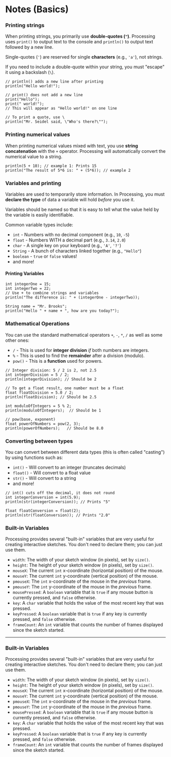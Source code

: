 # Notes (Basics)

### Printing strings

When printing strings, you primarily use **double-quotes (`"`)**. Processing uses `print()` to output text to the console and `println()` to output text followed by a new line.

Single-quotes (`'`) are reserved for single **characters** (e.g., `'a'`), not strings.

If you need to include a double-quote within your string, you must "escape" it using a backslash (`\`).

```processing
// println() adds a new line after printing
println("Hello world!");

// print() does not add a new line
print("Hello");
print(" world!");
// This will appear as "Hello world!" on one line

// To print a quote, use \
println("Mr. Seidel said, \"Who's there?\"");
```

### Printing numerical values

When printing numerical values mixed with text, you use **string concatenation** with the `+` operator. Processing will automatically convert the numerical value to a string.

```processing
println(5 + 10); // example 1: Prints 15
println("The result of 5*6 is: " + (5*6)); // example 2
```

### Variables and printing

Variables are used to temporarily store information. In Processing, you must **declare the type** of data a variable will hold *before* you use it.

Variables should be named so that it is easy to tell what the value held by the variable is easily identifiable.

Common variable types include:

  * `int` - Numbers with no decimal component (e.g., `10`, `-5`)
  * `float` - Numbers WITH a decimal part (e.g., `3.14`, `2.0`)
  * `char` - A single key on your keyboard (e.g., `'A'`, `'?'`)
  * `String` - A bunch of characters linked together (e.g., `"Hello"`)
  * `boolean` - `true` or `false` values\!
  * and more\!

#### Printing Variables

```processing
int integerOne = 15;
int integerTwo = 22;
// Use + to combine strings and variables
println("The difference is: " + (integerOne - integerTwo));

String name = "Mr. Brooks";
println("Hello " + name + ", how are you today?");
```

### Mathematical Operations

You can use the standard mathematical operators `+`, `-`, `*`, `/` as well as some other ones:

  * `/` - This is used for **integer division** *if* both numbers are integers.
  * `%` - This is used to find the **remainder** after a division (modulo).
  * `pow()` - This is a **function** used for powers.

<!-- end list -->

```processing
// Integer division: 5 / 2 is 2, not 2.5
int integerDivision = 5 / 2;
println(integerDivision); // Should be 2

// To get a float result, one number must be a float
float floatDivision = 5.0 / 2;
println(floatDivision); // Should be 2.5

int moduloOfIntegers = 5 % 2;
println(moduloOfIntegers);  // Should be 1

// pow(base, exponent)
float powerOfNumbers = pow(2, 3);
println(powerOfNumbers);   // Should be 8.0
```

### Converting between types

You can convert between different data types (this is often called "casting") by using functions such as:

  * `int()` - Will convert to an integer (truncates decimals)
  * `float()` - Will convert to a float value
  * `str()` - Will convert to a string
  * and more\!

<!-- end list -->

```processing
// int() cuts off the decimal, it does not round
int integerConversion = int(5.9);
println(str(integerConversion)); // Prints "5"

float floatConversion = float(2);
println(str(floatConversion)); // Prints "2.0"
```

### Built-in Variables

Processing provides several "built-in" variables that are very useful for creating interactive sketches. You don't need to declare them; you can just use them.

* `width`: The width of your sketch window (in pixels), set by `size()`.
* `height`: The height of your sketch window (in pixels), set by `size()`.
* `mouseX`: The current `int` x-coordinate (horizontal position) of the mouse.
* `mouseY`: The current `int` y-coordinate (vertical position) of the mouse.
* `pmouseX`: The `int` x-coordinate of the mouse in the *previous* frame.
* `pmouseY`: The `int` y-coordinate of the mouse in the *previous* frame.
* `mousePressed`: A `boolean` variable that is `true` if any mouse button is currently pressed, and `false` otherwise.
* `key`: A `char` variable that holds the value of the most recent key that was pressed.
* `keyPressed`: A `boolean` variable that is `true` if any key is currently pressed, and `false` otherwise.
* `frameCount`: An `int` variable that counts the number of frames displayed since the sketch started.

---

### Built-in Variables

Processing provides several "built-in" variables that are very useful for creating interactive sketches. You don't need to declare them; you can just use them.

* `width`: The width of your sketch window (in pixels), set by `size()`.
* `height`: The height of your sketch window (in pixels), set by `size()`.
* `mouseX`: The current `int` x-coordinate (horizontal position) of the mouse.
* `mouseY`: The current `int` y-coordinate (vertical position) of the mouse.
* `pmouseX`: The `int` x-coordinate of the mouse in the *previous* frame.
* `pmouseY`: The `int` y-coordinate of the mouse in the *previous* frame.
* `mousePressed`: A `boolean` variable that is `true` if any mouse button is currently pressed, and `false` otherwise.
* `key`: A `char` variable that holds the value of the most recent key that was pressed.
* `keyPressed`: A `boolean` variable that is `true` if any key is currently pressed, and `false` otherwise.
* `frameCount`: An `int` variable that counts the number of frames displayed since the sketch started.